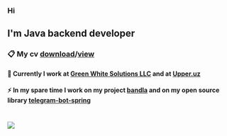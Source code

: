 ### Hi
##  I'm Java backend developer
### 📋 My cv [download](https://drive.google.com/u/0/uc?id=1Ls34h2Un7T4p54vIKx_sduoVIW8TWi3v&export=download)/[view](https://drive.google.com/file/d/1Ls34h2Un7T4p54vIKx_sduoVIW8TWi3v/view)

#### 🔭 Currently I work at [Green White Solutions LLC](https://www.greenwhite.uz)  and at [Upper.uz](https://upper.uz)
#### ⚡ In my spare time I work on my project [bandla](https://github.com/nazarovctrl/bandla) and on my open source library [telegram-bot-spring](https://github.com/nazarovctrl/telegram-bot-spring)
#

<a href="https://www.buymeacoffee.com/nazarov">
<img src="https://img.buymeacoffee.com/button-api/?text=Buy me a coffee&emoji=☕&slug=nazarov&button_colour=FFDD00&font_colour=000000&font_family=Lato&outline_colour=000000&coffee_colour=ffffff" />
</a>
<!--
**nazarovctrl/nazarovctrl** is a ✨ _special_ ✨ repository because its `README.md` (this file) appears on your GitHub profile.

Here are some ideas to get you started:

  🔭 I’m currently working on Green White Solutions LLC
- 🌱 I’m currently learning ...
- 👯 I’m looking to collaborate on ...
- 🤔 I’m looking [Uploading Azimjon Nazarov CV (1).pdf…]()
for help with ...
- 💬 Ask me about ...
- 📫 How to reach me: ...
- 😄 Pronouns: ...
- ⚡ Fun fact: ...
-->
